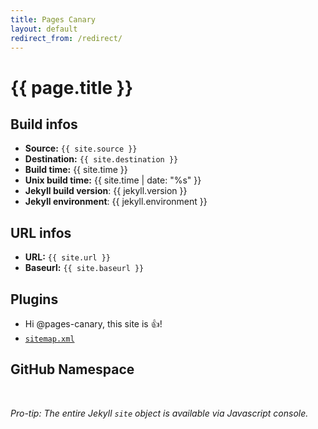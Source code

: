```yaml
---
title: Pages Canary
layout: default
redirect_from: /redirect/
---
```


# {{ page.title }}

## Build infos

* **Source:** `{{ site.source }}`
* **Destination:** `{{ site.destination }}`
* **Build time:** {{ site.time }}
* **Unix build time:** {{ site.time | date: "%s" }}
* **Jekyll build version**: {{ jekyll.version }}
* **Jekyll environment**: {{ jekyll.environment }}

## URL infos

* **URL:** `{{ site.url }}`
* **Baseurl:** `{{ site.baseurl }}`

## Plugins

* Hi @pages-canary, this site is :+1:!
* [`sitemap.xml`](sitemap.xml)

## GitHub Namespace

<div id="output">&nbsp;</div>

*Pro-tip: The entire Jekyll `site` object is available via Javascript console.*
